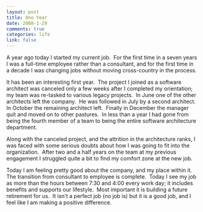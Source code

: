 ```yaml
--- 
layout: post
title: One Year
date: 2008-1-29
comments: true
categories: life
link: false
---
```

A year ago today I started my current job.  For the first time in a seven years I was a full-time employee rather than a consultant, and for the first time in a decade I was changing jobs without moving cross-country in the process.

It has been an interesting first year.  The project I joined as a software architect was canceled only a few weeks after I completed my orientation; my team was re-tasked to various legacy projects.  In June one of the other architects left the company.  He was followed in July by a second architect.  In October the remaining architect left.  Finally in December the manager quit and moved on to other pastures.  In less than a year I had gone from being the fourth member of a team to being the entire software architecture department.

Along with the canceled project, and the attrition in the architecture ranks, I was faced with some serious doubts about how I was going to fit into the organization.  After two and a half years on the team at my previous engagement I struggled quite a bit to find my comfort zone at the new job.

Today I am feeling pretty good about the company, and my place within it.  The transition from consultant to employee is complete.  Today I see my job as more than the hours between 7:30 and 4:00 every work day; it includes benefits and supports our lifestyle.  Most important it is building a future retirement for us.  It isn't a perfect job (no job is) but it is a good job, and I feel like I am making a positive difference.
